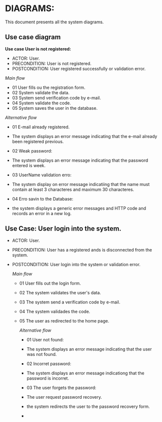 # DIAGRAMS:

This document presents all the system diagrams.

## Use case diagram ##

**Use case User is not registered:**
* ACTOR: User.
* PRECONDITION: User is not registered.
* POSTCONDITION: User registered successfully or validation error.


*Main flow*
* 01 User fills ou the registration form.
* 02 System validate the data.
* 03 System send verification code by e-mail.
* 04 System validate the code.
* 05 System saves the user in the database.

*Alternative flow*
* 01 E-mail already registered.
* The system displays an error message  indicating that the e-mail already been registered previous.

* 02 Weak password:
* The system displays an error message indicating that the password entered is week.

* 03 UserName validation erro:
* The system display on error message indicatiing that the name must contain at least 3 characteres and maximum 30 characteres.

* 04 Erro savin to the Database:
* the system displays a generic error messages and HTTP code and records an error in a new log.

## Use Case: User login into the system.
* ACTOR: User.
* PRECONDITION: User has a registered ands is disconnected from the system.
* POSTCONDITION: User login into the system or validation error.

  *Main flow*
  * 01 User fills out the login form.
  * 02 The system validates the user's data.
  * 03 The system send a verification code by e-mail.
  * 04 The system validades the code.
  * 05 The user as redirected to the home page.
 
    *Alternative flow*
    * 01 User not found:
    * The system displays an error message indicating that the user was not found.
   
    * 02 Incorret password:
    * The system displays an error message indicationg that the password is incorret.
   
    * 03 The user forgets the password:
    * The user request password recovery.
    * the system redirects the user to the password recovery form.
   
    * 
